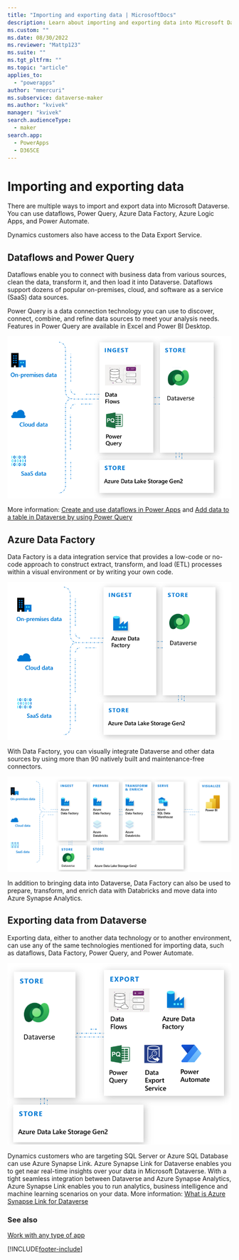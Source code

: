 ```yaml
---
title: "Importing and exporting data | MicrosoftDocs"
description: Learn about importing and exporting data into Microsoft Dataverse.
ms.custom: ""
ms.date: 08/30/2022
ms.reviewer: "Mattp123"
ms.suite: ""
ms.tgt_pltfrm: ""
ms.topic: "article"
applies_to: 
  - "powerapps"
author: "mmercuri"
ms.subservice: dataverse-maker
ms.author: "kvivek"
manager: "kvivek"
search.audienceType: 
  - maker
search.app: 
  - PowerApps
  - D365CE
---
```

# Importing and exporting data

There are multiple ways to import and export data into Microsoft Dataverse. You can use dataflows, Power Query, Azure Data Factory, Azure Logic Apps, and Power Automate.

Dynamics customers also have access to the Data Export Service.

## Dataflows and Power Query

Dataflows enable you to connect with business data from various sources, clean the data, transform it, and then load it into Dataverse. Dataflows support dozens of popular on-premises, cloud, and software as a service (SaaS) data sources.

Power Query is a data connection technology you can use to discover, connect, combine, and refine data sources to meet your analysis needs. Features in Power Query are available in Excel and Power BI Desktop. 

![Dataflows and Power Query with Dataverse.](media/dataflows-power-query-with-cds.png "Dataflows and Power Query with Dataverse")

More information: [Create and use dataflows in Power Apps](./create-and-use-dataflows.md) and [Add data to a table in Dataverse by using Power Query](/power-query/dataflows/add-data-power-query)

## Azure Data Factory

Data Factory is a data integration service that provides a low-code or no-code approach to construct extract, transform, and load (ETL) processes within a visual environment or by writing your own code. 

![Data Factory.](media/azure-data-factory.png "Data Factory")

With Data Factory, you can visually integrate Dataverse and other data sources by using more than 90 natively built and maintenance-free connectors.

![Data Factory ETL.](media/azure-data-factory-etl.png "Data Factory ETL")

In addition to bringing data into Dataverse, Data Factory can also be used to prepare, transform, and enrich data with Databricks and move data into Azure Synapse Analytics.

## Exporting data from Dataverse

Exporting data, either to another data technology or to another environment, can use any of the same technologies mentioned for importing data, such as dataflows, Data Factory, Power Query, and Power Automate.

![Export Dataverse data methods.](media/export-cds-data.png "Export Dataverse data methods")

Dynamics customers who are targeting SQL Server or Azure SQL Database can use Azure Synapse Link. Azure Synapse Link for Dataverse enables you to get near real-time insights over your data in Microsoft Dataverse. With a tight seamless integration between Dataverse and Azure Synapse Analytics, Azure Synapse Link enables you to run analytics, business intelligence and machine learning scenarios on your data. More information: [What is Azure Synapse Link for Dataverse](export-to-data-lake.md)

### See also

[Work with any type of app](work-with-any-type-app.md)


[!INCLUDE[footer-include](../../includes/footer-banner.md)]
